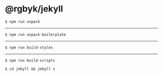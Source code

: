 # @rgbyk/jekyll

```shell
$ npm run unpack
```

---

```shell
$ npm run unpack-boilerplate
```

---

```shell
$ npm run build-styles
```

---

```shell
$ npm run build-scripts
```

```shell
$ cd jekyll && jekyll s
```